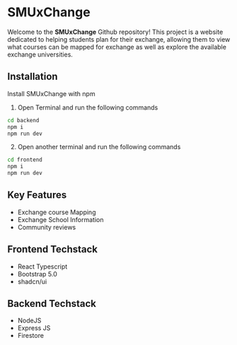 # SMUxChange
Welcome to the **SMUxChange** Github repository! This project is a website dedicated to helping students plan for their exchange, allowing them to view what courses can be mapped for exchange as well as explore the available exchange universities. 

## Installation
Install SMUxChange with npm
1. Open Terminal and run the following commands
``` cmd
cd backend
npm i
npm run dev
```
2. Open another terminal and run the following commands
``` cmd
cd frontend
npm i
npm run dev
```
## Key Features
- Exchange course Mapping
- Exchange School Information
- Community reviews 

## Frontend Techstack
- React Typescript
- Bootstrap 5.0
- shadcn/ui

## Backend Techstack
- NodeJS
- Express JS
- Firestore
